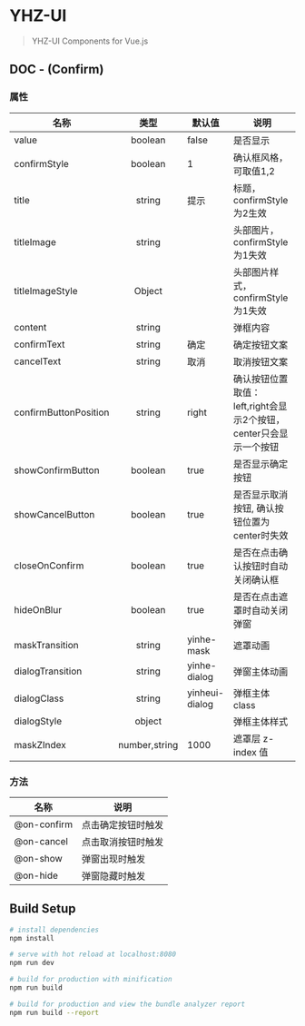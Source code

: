 # YHZ-UI

> YHZ-UI Components for Vue.js


## DOC - (Confirm)
### 属性
| 名称                   |  类型    |  默认值        |  说明                                 |
| --------              |  :-----: |  -----         | ----                                  |
| value                 |  boolean |  false         |   是否显示                            |
| confirmStyle          |  boolean |  1             |   确认框风格，可取值1,2                |
| title                 |  string  |  提示          |   标题，confirmStyle为2生效            |
| titleImage            |  string  |                |  头部图片，confirmStyle为1失效         |
| titleImageStyle       |  Object  |                | 头部图片样式，confirmStyle为1失效      |
| content               |  string  |                | 弹框内容                              |
| confirmText           |  string  |  确定           | 确定按钮文案                          |
| cancelText            |  string  |  取消           | 取消按钮文案                          |
| confirmButtonPosition |  string  |  right          | 确认按钮位置取值：left,right会显示2个按钮，center只会显示一个按钮 |
| showConfirmButton     |  boolean |  true           | 是否显示确定按钮                       |
| showCancelButton      |  boolean |  true           | 是否显示取消按钮, 确认按钮位置为center时失效 |
| closeOnConfirm        |  boolean |  true           | 是否在点击确认按钮时自动关闭确认框      |
| hideOnBlur            |  boolean |  true           | 是否在点击遮罩时自动关闭弹窗           |
| maskTransition        |  string  |  yinhe-mask     | 遮罩动画                              |
| dialogTransition      |  string  |  yinhe-dialog   | 弹窗主体动画                          |
| dialogClass           |  string  |  yinheui-dialog | 弹框主体class                         |
| dialogStyle           |  object  |                 | 弹框主体样式                          |
| maskZIndex            |  number,string | 1000      | 遮罩层 z-index 值                     |

### 方法
| 名称                   |  说明             |
| --------               |  -----           |
| @on-confirm            | 点击确定按钮时触发 |
| @on-cancel             | 点击取消按钮时触发 |
| @on-show               | 弹窗出现时触发     |
| @on-hide               | 弹窗隐藏时触发     |


## Build Setup

``` bash
# install dependencies
npm install

# serve with hot reload at localhost:8080
npm run dev

# build for production with minification
npm run build

# build for production and view the bundle analyzer report
npm run build --report
```

